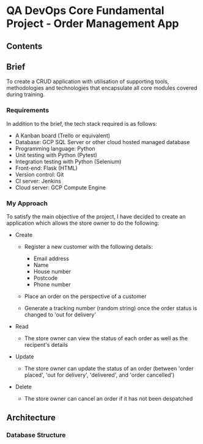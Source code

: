 # QA DevOps Core Fundamental Project - Order Management App

## Contents

## Brief

To create a CRUD application with utilisation of supporting tools, methodologies and technologies that encapsulate all core modules covered during training.

### Requirements

In addition to the brief, the tech stack required is as follows:

- A Kanban board (Trello or equivalent)
- Database: GCP SQL Server or other cloud hosted managed database
- Programming language: Python
- Unit testing with Python (Pytest)
- Integration testing with Python (Selenium)
- Front-end: Flask (HTML)
- Version control: Git
- CI server: Jenkins
- Cloud server: GCP Compute Engine

### My Approach

To satisfy the main objective of the project, I have decided to create an application which allows the store owner to do the following:

- Create
    - Register a new customer with the following details:
        - Email address
        - Name
        - House number
        - Postcode
        - Phone number

    - Place an order on the perspective of a customer
    - Generate a tracking number (random string) once the order status is changed to 'out for delivery'

- Read
    - The store owner can view the status of each order as well as the recipent's details

- Update
    - The store owner can update the status of an order (between 'order placed', 'out for delivery', 'delivered', and 'order cancelled')

- Delete
    - The store owner can cancel an order if it has not been despatched

## Architecture

### Database Structure

